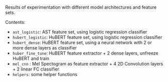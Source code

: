 Results of experimentation with different model architectures and feature sets.

Contents:
- `ast_logistic`: AST feature set, using logistic regression classifier
- `hubert_logistic`: HuBERT feature set, using logistic regression classifier
- `hubert_dense`: HuBERT feature set, using a neural network with 2 or more dense layers as classifier
- `huber_fine_tune`: HuBERT feature extractor + 2 dense layers, unfreeze HuBERT and train
- `mel_cnn` : Mel Spectogram as feature extractor + 4 2D Convolution layers + 2 linear FC classifier
- `helpers`: some helper functions
